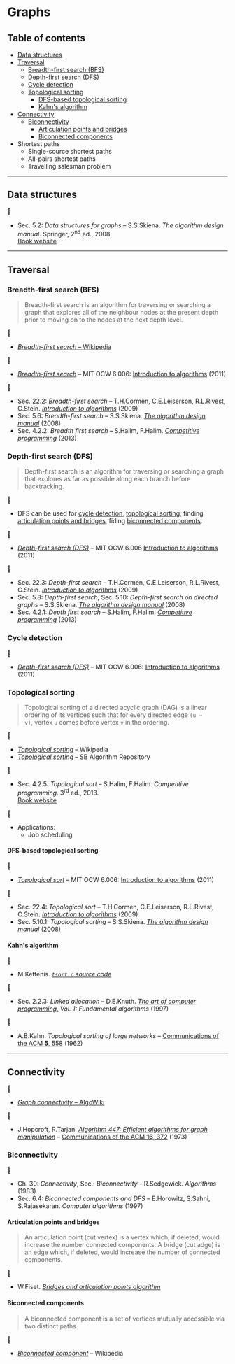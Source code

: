 # Graphs

## Table of contents

* [Data structures](#data-structures)
* [Traversal](#traversal)
	* [Breadth-first search (BFS)](#breadth-first-search-bfs)
	* [Depth-first search (DFS)](#depth-first-search-dfs)
	* [Cycle detection](#cycle-detection)
	* [Topological sorting](#topological-sorting)
		* [DFS-based topological sorting](#dfs-based-topological-sorting)
		* [Kahn's algorithm](#kahns-algorithm)
* [Connectivity](#connectivity)
	* [Biconnectivity](#biconnectivity)
		* [Articulation points and bridges](#articulation-points-and-bridges)
		* [Biconnected components](#biconnected-components)
* Shortest paths
	* Single-source shortest paths
	* All-pairs shortest paths
	* Travelling salesman problem
---

## Data structures

:book:

* Sec. 5.2: *Data structures for graphs* &ndash; S.S.Skiena. *The algorithm design manual*. Springer, 2<sup>nd</sup> ed., 2008.\
[Book website](http://www.algorist.com/)

---

## Traversal

### Breadth-first search (BFS)

> Breadth-first search is an algorithm for traversing or searching a graph that explores all of the neighbour nodes at the present depth prior to moving on to the nodes at the next depth level.

:link:

* [*Breadth-first search* &ndash; Wikipedia](https://en.wikipedia.org/wiki/Breadth-first_search)

:movie_camera:

* [*Breadth-first search*](https://www.youtube.com/watch?v=s-CYnVz-uh4) &ndash; MIT OCW 6.006: [Introduction to algorithms](https://ocw.mit.edu/courses/electrical-engineering-and-computer-science/6-006-introduction-to-algorithms-fall-2011/index.htm) (2011)

:book:

* Sec. 22.2: *Breadth-first search* &ndash; T.H.Cormen, C.E.Leiserson, R.L.Rivest, C.Stein. [*Introduction to algorithms*](https://mitpress.mit.edu/books/introduction-algorithms-third-edition) (2009)
* Sec. 5.6: *Breadth-first search* &ndash; S.S.Skiena. [*The algorithm design manual*](http://www.algorist.com/) (2008)
* Sec. 4.2.2: *Breadth first search* &ndash; S.Halim, F.Halim. [*Competitive programming*](https://cpbook.net/) (2013)

<!-- :memo:

* Applications:
	* Connected components
	* Two-colouring -->

### Depth-first search (DFS)

> Depth-first search is an algorithm for traversing or searching a graph that explores as far as possible along each branch before backtracking.

:memo:

* DFS can be used for [cycle detection](#cycle-detection), [topological sorting](#dfs-based-topological-sorting), finding [articulation points and bridges](#articulation-points-and-bridges), fiding [biconnected components](#biconnected-components).

:movie_camera:

* [*Depth-first search (DFS)*](https://www.youtube.com/watch?v=AfSk24UTFS8) &ndash; MIT OCW 6.006 [Introduction to algorithms](https://ocw.mit.edu/courses/electrical-engineering-and-computer-science/6-006-introduction-to-algorithms-fall-2011/index.htm) (2011)

:book:

* Sec. 22.3: *Depth-first search* &ndash; T.H.Cormen, C.E.Leiserson, R.L.Rivest, C.Stein. [*Introduction to algorithms*](https://mitpress.mit.edu/books/introduction-algorithms-third-edition) (2009)
* Sec. 5.8: *Depth-first search*, Sec. 5.10: *Depth-first search on directed graphs* &ndash; S.S.Skiena. [*The algorithm design manual*](http://www.algorist.com/) (2008)
* Sec. 4.2.1: *Depth first search* &ndash; S.Halim, F.Halim. [*Competitive programming*](https://cpbook.net/) (2013)

### Cycle detection

:movie_camera:

* [*Depth-first search (DFS)*](https://www.youtube.com/AfSk24UTFS8?t=1093) &ndash; MIT OCW 6.006: [Introduction to algorithms](https://ocw.mit.edu/courses/electrical-engineering-and-computer-science/6-006-introduction-to-algorithms-fall-2011/index.htm) (2011)

### Topological sorting

> Topological sorting of a directed acyclic graph (DAG) is a linear ordering of its vertices such that for every directed edge <code>(u &rarr; v)</code>, vertex `u` comes before vertex `v` in the ordering.

:link:

* [*Topological sorting*](https://en.wikipedia.org/wiki/Topological_sorting) &ndash; Wikipedia
* [*Topological sorting*](http://www3.cs.stonybrook.edu/~algorith/files/topological-sorting.shtml) &ndash; SB Algorithm Repository

:book:

* Sec. 4.2.5: *Topological sort* &ndash; S.Halim, F.Halim. *Competitive programming*. 3<sup>rd</sup> ed., 2013.\
[Book website](https://cpbook.net/)

:memo:

* Applications:
	* Job scheduling

<!--
	* Shortest path finding  TODO : add link
	 applications of this type arise in instruction scheduling, ordering of formula cell evaluation when recomputing formula values in spreadsheets, logic synthesis, determining the order of compilation tasks to perform in makefiles, data serialization, and resolving symbol dependencies in linkers. It is also used to decide in which order to load tables with foreign keys in databases.
-->

#### DFS-based topological sorting

:movie_camera:

* [*Topological sort*](https://www.youtube.com/watch?v=AfSk24UTFS8&t=2515) &ndash; MIT OCW 6.006: [Introduction to algorithms](https://ocw.mit.edu/courses/electrical-engineering-and-computer-science/6-006-introduction-to-algorithms-fall-2011/index.htm) (2011)

:book:

* Sec. 22.4: *Topological sort* &ndash; T.H.Cormen, C.E.Leiserson, R.L.Rivest, C.Stein. [*Introduction to algorithms*](https://mitpress.mit.edu/books/introduction-algorithms-third-edition) (2009)
* Sec. 5.10.1: *Topological sorting* &ndash; S.S.Skiena. [*The algorithm design manual*](http://www.algorist.com/) (2008)

#### Kahn's algorithm

:link:

* M.Kettenis. [*`tsort.c` source code*](http://agentzh.org/misc/code/coreutils/tsort.c.html)

:book:

* Sec. 2.2.3: *Linked allocation* &ndash; D.E.Knuth. [*The art of computer programming.*](https://www-cs-faculty.stanford.edu/~knuth/taocp.html) *Vol. 1: Fundamental algorithms* (1997)

:page_facing_up:

* A.B.Kahn. *Topological sorting of large networks* &ndash; [Communications of the ACM **5**, 558](https://dx.doi.org/10.1145/368996.369025) (1962)

<!--
:memo: *Notes*

* Applications:
	* Coffman&ndash;Graham algorithm
	* Layered graph drawing
-->

---

## Connectivity

:link:

* [*Graph connectivity* &ndash; AlgoWiki](https://algowiki-project.org/en/Graph_connectivity)

:page_facing_up:

* J.Hopcroft, R.Tarjan. [*Algorithm 447: Efficient algorithms for graph manipulation*](http://akira.ruc.dk/~keld/teaching/algoritmedesign_f03/Artikler/06/Hopcroft73.pdf) &ndash; [Communications of the ACM **16**, 372](https://doi.org/10.1145/362248.362272) (1973)

### Biconnectivity

:book:

* Ch. 30: *Connectivity*, Sec.: *Biconnectivity* &ndash; R.Sedgewick. *Algorithms* (1983)
* Sec. 6.4: *Biconnected components and DFS* &ndash; E.Horowitz, S.Sahni, S.Rajasekaran. *Computer algorithms* (1997)

#### Articulation points and bridges

> An articulation point (cut vertex) is a vertex which, if deleted, would increase the number connected components. A bridge (cut adge) is an edge which, if deleted, would increase the number of connected components.

:movie_camera:

* W.Fiset. [*Bridges and articulation points algorithm*](https://www.youtube.com/watch?v=aZXi1unBdJA)

#### Biconnected components

> A biconnected component is a set of vertices mutually accessible via two distinct paths.

:link:

* [*Biconnected component*](https://en.wikipedia.org/wiki/Biconnected_component) &ndash; Wikipedia

